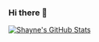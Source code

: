 ### Hi there 👋
<a href="https://github.com/shayne243">
<!-- <img align="center" alt="Github Stats" src="https://github-readme-stats.vercel.app/api?username=shayne243&count_private=true&show_icons=true&theme=dracula&hide=stars" /></a> -->

![Shayne's GitHub Stats](https://github-readme-stats.vercel.app/api/?username=shayne243&show_icons=true&theme=tokyonight)
<!-- ![Shayne's Top Languages](https://github-readme-stats.vercel.app/api/top-langs/?username=shayne243&theme=tokyonight&langs_count=10&hide=css,html,scss,less) -->

  
<br>
<!--
<a href="https://github.com/shayne243">
</a> -->


<!--
**shayne243/shayne243** is a ✨ _special_ ✨ repository because its `README.md` (this file) appears on your GitHub profile.

Here are some ideas to get you started:

- 🔭 I’m currently working on ...
- 🌱 I’m currently learning ...
- 👯 I’m looking to collaborate on ...
- 🤔 I’m looking for help with ...
- 💬 Ask me about ...
- 📫 How to reach me: ...
- 😄 Pronouns: ...
- ⚡ Fun fact: ...
-->

